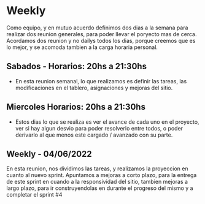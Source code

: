 # Weekly

Como equipo, y en mutuo acuerdo definimos dos dias a la semana para realizar dos reunion generales, para poder llevar el poryecto mas de cerca. Acordamos dos reunion y no dailys todos los dias, porque creemos que es lo mejor, y se acomoda tambien a la carga horaria personal. 

## Sabados - Horarios: 20hs a 21:30hs

*  En esta reunion semanal, lo que realizamos es definir las tareas, las modificaciones en el tablero, asignaciones y mejoras del sitio. 

## Miercoles Horarios: 20hs a 21:30hs

* Estos dias lo que se realiza es ver el avance de cada uno en el proyecto, ver si hay algun desvio para poder resolverlo entre todos, o poder derivarlo al que menos este cargado / avanzado con su parte.

## Weekly - 04/06/2022

En esta reunion, nos dividimos las tareas, y realizamos la proyeccion en cuanto al nuevo sprint. 
Apuntamos a mejoras a corto plazo, para la entrega de este sprint en cuando a la responsividad del sitio, tambien mejoras a largo plazo, para ir construyendolas en durante el progreso del mismo y a completar el sprint #4

